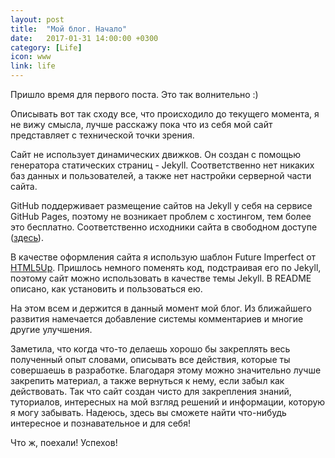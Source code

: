 ```yaml
---
layout: post
title:  "Мой блог. Начало"
date:   2017-01-31 14:00:00 +0300
category: [Life]
icon: www
link: life
---
```

<p>Пришло время для первого поста. Это так волнительно :)</p>

<p>Описывать вот так сходу все, что происходило до текущего момента, я не вижу смысла, лучше расскажу пока что из себя мой сайт представляет с технической точки зрения.</p>

<p>Сайт не использует динамических движков. Он создан с помощью генератора статических страниц - Jekyll. Соответственно нет никаких баз данных и пользователей, а также нет настройки серверной части сайта.</p>

<p>GitHub поддерживает размещение сайтов на Jekyll у себя на сервисе GitHub Pages, поэтому не возникает проблем с хостингом, тем более это бесплатно. Соответственно исходники сайта в свободном доступе (<a href="//github.com/vikapitoshka/blog">здесь</a>).</p>

<p>В качестве оформления сайта я использую шаблон Future Imperfect от <a href="//html5up.net/">HTML5Up</a>. Пришлось немного поменять код, подстраивая его по Jekyll, поэтому сайт можно использовать в качестве темы Jekyll. В README описано, как установить и пользоваться ею.</p>

<p>На этом всем и держится в данный момент мой блог. Из ближайшего развития намечается добавление системы комментариев и многие другие улучшения. </p>

<p>Заметила, что когда что-то делаешь хорошо бы закреплять весь полученный опыт словами, описывать все действия, которые ты совершаешь в разработке. Благодаря этому можно значительно лучше закрепить материал, а также вернуться к нему, если забыл как действовать. Так что сайт создан чисто для закрепления знаний, туториалов, интересных на мой взгляд решений и информации, которую я могу забывать. Надеюсь, здесь вы сможете найти что-нибудь интересное и познавательное и для себя!</p>

<p>Что ж, поехали! Успехов!</p>